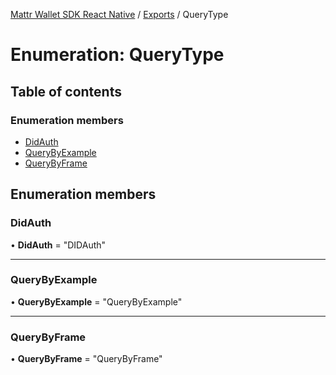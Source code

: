 [Mattr Wallet SDK React Native](../README.md) / [Exports](../modules.md) / QueryType

# Enumeration: QueryType

## Table of contents

### Enumeration members

- [DidAuth](querytype.md#didauth)
- [QueryByExample](querytype.md#querybyexample)
- [QueryByFrame](querytype.md#querybyframe)

## Enumeration members

### DidAuth

• **DidAuth** = "DIDAuth"

___

### QueryByExample

• **QueryByExample** = "QueryByExample"

___

### QueryByFrame

• **QueryByFrame** = "QueryByFrame"
